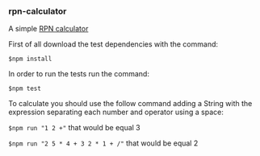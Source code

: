 ### rpn-calculator

A simple [RPN calculator](https://en.wikipedia.org/wiki/Reverse_Polish_notation) 

First of all download the test dependencies with the command:

``$npm install``


In order to run the tests run the command:

``$npm test``

To calculate you should use the follow command adding a String with the expression separating each number and operator using a space:

``$npm run "1 2 +"`` that would be equal 3

``$npm run "2 5 * 4 + 3 2 * 1 + /"`` that would be equal 2